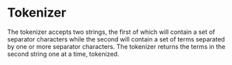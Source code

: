 Tokenizer
=========

The tokenizer accepts two strings, the first of which will contain a set of separator characters while the second will contain a set of terms separated by one or more separator characters. The tokenizer returns the terms in the second string one at a time, tokenized.
